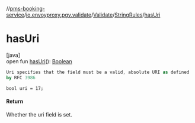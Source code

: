 //[pms-booking-service](../../../../index.md)/[io.envoyproxy.pgv.validate](../../index.md)/[Validate](../index.md)/[StringRules](index.md)/[hasUri](has-uri.md)

# hasUri

[java]\
open fun [hasUri](has-uri.md)(): [Boolean](https://kotlinlang.org/api/core/kotlin-stdlib/kotlin/-boolean/index.html)

```kotlin
Uri specifies that the field must be a valid, absolute URI as defined
by RFC 3986

```
`bool uri = 17;`

#### Return

Whether the uri field is set.